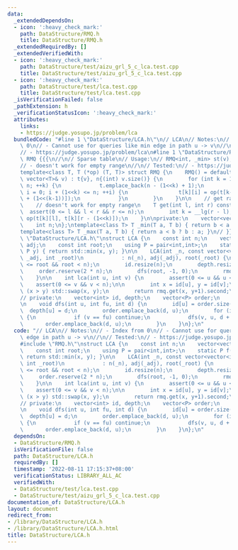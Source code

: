 ```yaml
---
data:
  _extendedDependsOn:
  - icon: ':heavy_check_mark:'
    path: DataStructure/RMQ.h
    title: DataStructure/RMQ.h
  _extendedRequiredBy: []
  _extendedVerifiedWith:
  - icon: ':heavy_check_mark:'
    path: DataStructure/test/aizu_grl_5_c_lca.test.cpp
    title: DataStructure/test/aizu_grl_5_c_lca.test.cpp
  - icon: ':heavy_check_mark:'
    path: DataStructure/test/lca.test.cpp
    title: DataStructure/test/lca.test.cpp
  _isVerificationFailed: false
  _pathExtension: h
  _verificationStatusIcon: ':heavy_check_mark:'
  attributes:
    links:
    - https://judge.yosupo.jp/problem/lca
  bundledCode: "#line 1 \"DataStructure/LCA.h\"\n// LCA\n// Notes:\n// - Index from\
    \ 0\n// - Cannot use for queries like min edge in path u -> v\n//\n// Tested:\n\
    // - https://judge.yosupo.jp/problem/lca\n#line 1 \"DataStructure/RMQ.h\"\n//\
    \ RMQ {{{\n//\n// Sparse table\n// Usage:\n// RMQ<int, _min> st(v);\n//\n// Note:\n\
    // - doesn't work for empty range\n//\n// Tested:\n// - https://judge.yosupo.jp/problem/staticrmq\n\
    template<class T, T (*op) (T, T)> struct RMQ {\n    RMQ() = default;\n    RMQ(const\
    \ vector<T>& v) : t{v}, n{(int) v.size()} {\n        for (int k = 1; (1<<k) <=\
    \ n; ++k) {\n            t.emplace_back(n - (1<<k) + 1);\n            for (int\
    \ i = 0; i + (1<<k) <= n; ++i) {\n                t[k][i] = op(t[k-1][i], t[k-1][i\
    \ + (1<<(k-1))]);\n            }\n        }\n    }\n\n    // get range [l, r-1]\n\
    \    // doesn't work for empty range\n    T get(int l, int r) const {\n      \
    \  assert(0 <= l && l < r && r <= n);\n        int k = __lg(r - l);\n        return\
    \ op(t[k][l], t[k][r - (1<<k)]);\n    }\n\nprivate:\n    vector<vector<T>> t;\n\
    \    int n;\n};\ntemplate<class T> T _min(T a, T b) { return b < a ? b : a; }\n\
    template<class T> T _max(T a, T b) { return a < b ? b : a; }\n// }}}\n#line 9\
    \ \"DataStructure/LCA.h\"\nstruct LCA {\n    const int n;\n    vector<vector<int>>\
    \ adj;\n    const int root;\n    using P = pair<int,int>;\n    static P f(P x,\
    \ P y) { return std::min(x, y); }\n\n    LCA(int _n, const vector<vector<int>>&\
    \ _adj, int _root)\n            : n(_n), adj(_adj), root(_root) {\n        assert(0\
    \ <= root && root < n);\n        id.resize(n);\n        depth.resize(n);\n   \
    \     order.reserve(2 * n);\n        dfs(root, -1, 0);\n        rmq = RMQ<P, f>(order);\n\
    \    }\n\n    int lca(int u, int v) {\n        assert(0 <= u && u < n);\n    \
    \    assert(0 <= v && v < n);\n\n        int x = id[u], y = id[v];\n        if\
    \ (x > y) std::swap(x, y);\n        return rmq.get(x, y+1).second;\n    }\n\n\
    // private:\n    vector<int> id, depth;\n    vector<P> order;\n    RMQ<P, f> rmq;\n\
    \n    void dfs(int u, int fu, int d) {\n        id[u] = order.size();\n      \
    \  depth[u] = d;\n        order.emplace_back(d, u);\n        for (int v : adj[u])\
    \ {\n            if (v == fu) continue;\n            dfs(v, u, d + 1);\n     \
    \       order.emplace_back(d, u);\n        }\n    }\n};\n"
  code: "// LCA\n// Notes:\n// - Index from 0\n// - Cannot use for queries like min\
    \ edge in path u -> v\n//\n// Tested:\n// - https://judge.yosupo.jp/problem/lca\n\
    #include \"RMQ.h\"\nstruct LCA {\n    const int n;\n    vector<vector<int>> adj;\n\
    \    const int root;\n    using P = pair<int,int>;\n    static P f(P x, P y) {\
    \ return std::min(x, y); }\n\n    LCA(int _n, const vector<vector<int>>& _adj,\
    \ int _root)\n            : n(_n), adj(_adj), root(_root) {\n        assert(0\
    \ <= root && root < n);\n        id.resize(n);\n        depth.resize(n);\n   \
    \     order.reserve(2 * n);\n        dfs(root, -1, 0);\n        rmq = RMQ<P, f>(order);\n\
    \    }\n\n    int lca(int u, int v) {\n        assert(0 <= u && u < n);\n    \
    \    assert(0 <= v && v < n);\n\n        int x = id[u], y = id[v];\n        if\
    \ (x > y) std::swap(x, y);\n        return rmq.get(x, y+1).second;\n    }\n\n\
    // private:\n    vector<int> id, depth;\n    vector<P> order;\n    RMQ<P, f> rmq;\n\
    \n    void dfs(int u, int fu, int d) {\n        id[u] = order.size();\n      \
    \  depth[u] = d;\n        order.emplace_back(d, u);\n        for (int v : adj[u])\
    \ {\n            if (v == fu) continue;\n            dfs(v, u, d + 1);\n     \
    \       order.emplace_back(d, u);\n        }\n    }\n};\n"
  dependsOn:
  - DataStructure/RMQ.h
  isVerificationFile: false
  path: DataStructure/LCA.h
  requiredBy: []
  timestamp: '2022-08-11 17:15:37+08:00'
  verificationStatus: LIBRARY_ALL_AC
  verifiedWith:
  - DataStructure/test/lca.test.cpp
  - DataStructure/test/aizu_grl_5_c_lca.test.cpp
documentation_of: DataStructure/LCA.h
layout: document
redirect_from:
- /library/DataStructure/LCA.h
- /library/DataStructure/LCA.h.html
title: DataStructure/LCA.h
---
```

